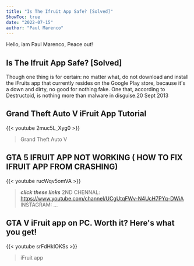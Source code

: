 ```yaml
---
title: "Is The Ifruit App Safe? [Solved]"
ShowToc: true 
date: "2022-07-15"
author: "Paul Marenco" 
---
```


Hello, iam Paul Marenco, Peace out!
## Is The Ifruit App Safe? [Solved]
Though one thing is for certain: no matter what, do not download and install the iFruits app that currently resides on the Google Play store, because it's a down and dirty, no good for nothing fake. One that, according to Destructoid, is nothing more than malware in disguise.20 Sept 2013

## Grand Theft Auto V iFruit App Tutorial
{{< youtube 2muc5L_Xyg0 >}}
>Grand Theft Auto V 

## GTA 5 IFRUIT APP NOT WORKING ( HOW TO FIX IFRUIT APP FROM CRASHING)
{{< youtube rucWqv5omVA >}}
>___click these links___ 2ND CHENNAL: https://www.youtube.com/channel/UCgUtqFWv-N4UcH7PYq-DWiA INSTAGRAM: ...

## GTA V iFruit app on PC. Worth it? Here's what you get!
{{< youtube srFdHkIOKSs >}}
>iFruit app

